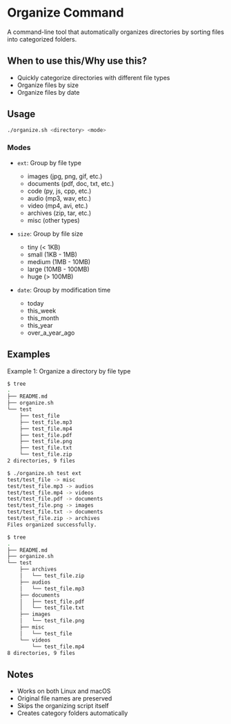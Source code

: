 # Organize Command

A command-line tool that automatically organizes directories by sorting files into categorized folders.

## When to use this/Why use this?
- Quickly categorize directories with different file types
- Organize files by size
- Organize files by date

## Usage
```bash
./organize.sh <directory> <mode>
```

### Modes
- `ext`: Group by file type
  - images (jpg, png, gif, etc.)
  - documents (pdf, doc, txt, etc.)
  - code (py, js, cpp, etc.)
  - audio (mp3, wav, etc.)
  - video (mp4, avi, etc.)
  - archives (zip, tar, etc.)
  - misc (other types)

- `size`: Group by file size
  - tiny (< 1KB)
  - small (1KB - 1MB)
  - medium (1MB - 10MB)
  - large (10MB - 100MB)
  - huge (> 100MB)

- `date`: Group by modification time
  - today
  - this_week
  - this_month
  - this_year
  - over_a_year_ago

## Examples

Example 1: Organize a directory by file type
```bash
$ tree 
.
├── README.md
├── organize.sh
└── test
    ├── test_file
    ├── test_file.mp3
    ├── test_file.mp4
    ├── test_file.pdf
    ├── test_file.png
    ├── test_file.txt
    └── test_file.zip
2 directories, 9 files

$ ./organize.sh test ext
test/test_file -> misc
test/test_file.mp3 -> audios
test/test_file.mp4 -> videos
test/test_file.pdf -> documents
test/test_file.png -> images
test/test_file.txt -> documents
test/test_file.zip -> archives
Files organized successfully.

$ tree                  
.
├── README.md
├── organize.sh
└── test
    ├── archives
    │   └── test_file.zip
    ├── audios
    │   └── test_file.mp3
    ├── documents
    │   ├── test_file.pdf
    │   └── test_file.txt
    ├── images
    │   └── test_file.png
    ├── misc
    │   └── test_file
    └── videos
        └── test_file.mp4
8 directories, 9 files
```

## Notes
- Works on both Linux and macOS
- Original file names are preserved
- Skips the organizing script itself
- Creates category folders automatically
